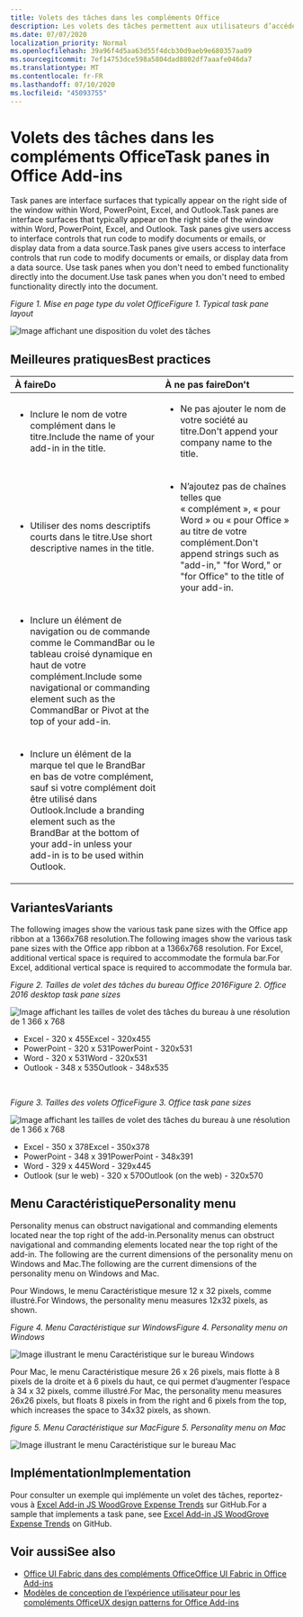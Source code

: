 ```yaml
---
title: Volets des tâches dans les compléments Office
description: Les volets des tâches permettent aux utilisateurs d’accéder aux contrôles d’interface qui exécutent le code pour modifier des documents ou des e-mails, ou afficher des données d’une source de données.
ms.date: 07/07/2020
localization_priority: Normal
ms.openlocfilehash: 39a96f4d5aa63d55f4dcb30d9aeb9e680357aa09
ms.sourcegitcommit: 7ef14753dce598a5804dad8802df7aaafe046da7
ms.translationtype: MT
ms.contentlocale: fr-FR
ms.lasthandoff: 07/10/2020
ms.locfileid: "45093755"
---
```

# <a name="task-panes-in-office-add-ins"></a><span data-ttu-id="461f9-103">Volets des tâches dans les compléments Office</span><span class="sxs-lookup"><span data-stu-id="461f9-103">Task panes in Office Add-ins</span></span>
 
<span data-ttu-id="461f9-104">Task panes are interface surfaces that typically appear on the right side of the window within Word, PowerPoint, Excel, and Outlook.</span><span class="sxs-lookup"><span data-stu-id="461f9-104">Task panes are interface surfaces that typically appear on the right side of the window within Word, PowerPoint, Excel, and Outlook.</span></span> <span data-ttu-id="461f9-105">Task panes give users access to interface controls that run code to modify documents or emails, or display data from a data source.</span><span class="sxs-lookup"><span data-stu-id="461f9-105">Task panes give users access to interface controls that run code to modify documents or emails, or display data from a data source.</span></span> <span data-ttu-id="461f9-106">Use task panes when you don't need to embed functionality directly into the document.</span><span class="sxs-lookup"><span data-stu-id="461f9-106">Use task panes when you don't need to embed functionality directly into the document.</span></span>

<span data-ttu-id="461f9-107">*Figure 1. Mise en page type du volet Office*</span><span class="sxs-lookup"><span data-stu-id="461f9-107">*Figure 1. Typical task pane layout*</span></span>

![Image affichant une disposition du volet des tâches](../images/overview-with-app-task-pane.png)

## <a name="best-practices"></a><span data-ttu-id="461f9-109">Meilleures pratiques</span><span class="sxs-lookup"><span data-stu-id="461f9-109">Best practices</span></span>

|<span data-ttu-id="461f9-110">**À faire**</span><span class="sxs-lookup"><span data-stu-id="461f9-110">**Do**</span></span>|<span data-ttu-id="461f9-111">**À ne pas faire**</span><span class="sxs-lookup"><span data-stu-id="461f9-111">**Don't**</span></span>|
|:-----|:--------|
|<ul><li><span data-ttu-id="461f9-112">Inclure le nom de votre complément dans le titre.</span><span class="sxs-lookup"><span data-stu-id="461f9-112">Include the name of your add-in in the title.</span></span></li></ul>|<ul><li><span data-ttu-id="461f9-113">Ne pas ajouter le nom de votre société au titre.</span><span class="sxs-lookup"><span data-stu-id="461f9-113">Don't append your company name to the title.</span></span></li></ul>|
|<ul><li><span data-ttu-id="461f9-114">Utiliser des noms descriptifs courts dans le titre.</span><span class="sxs-lookup"><span data-stu-id="461f9-114">Use short descriptive names in the title.</span></span></li></ul>|<ul><li><span data-ttu-id="461f9-115">N’ajoutez pas de chaînes telles que « complément », « pour Word » ou « pour Office » au titre de votre complément.</span><span class="sxs-lookup"><span data-stu-id="461f9-115">Don't append strings such as "add-in," "for Word," or "for Office" to the title of your add-in.</span></span></li></ul>|
|<ul><li><span data-ttu-id="461f9-116">Inclure un élément de navigation ou de commande comme le CommandBar ou le tableau croisé dynamique en haut de votre complément.</span><span class="sxs-lookup"><span data-stu-id="461f9-116">Include some navigational or commanding element such as the CommandBar or Pivot at the top of your add-in.</span></span></li></ul>||
|<ul><li><span data-ttu-id="461f9-117">Inclure un élément de la marque tel que le BrandBar en bas de votre complément, sauf si votre complément doit être utilisé dans Outlook.</span><span class="sxs-lookup"><span data-stu-id="461f9-117">Include a branding element such as the BrandBar at the bottom of your add-in unless your add-in is to be used within Outlook.</span></span></li></ul>||


## <a name="variants"></a><span data-ttu-id="461f9-118">Variantes</span><span class="sxs-lookup"><span data-stu-id="461f9-118">Variants</span></span>

<span data-ttu-id="461f9-119">The following images show the various task pane sizes with the Office app ribbon at a 1366x768 resolution.</span><span class="sxs-lookup"><span data-stu-id="461f9-119">The following images show the various task pane sizes with the Office app ribbon at a 1366x768 resolution.</span></span> <span data-ttu-id="461f9-120">For Excel, additional vertical space is required to accommodate the formula bar.</span><span class="sxs-lookup"><span data-stu-id="461f9-120">For Excel, additional vertical space is required to accommodate the formula bar.</span></span>  

<span data-ttu-id="461f9-121">*Figure 2. Tailles de volet des tâches du bureau Office 2016*</span><span class="sxs-lookup"><span data-stu-id="461f9-121">*Figure 2. Office 2016 desktop task pane sizes*</span></span>

![Image affichant les tailles de volet des tâches du bureau à une résolution de 1 366 x 768](../images/office-2016-taskpane-sizes.png)

- <span data-ttu-id="461f9-123">Excel - 320 x 455</span><span class="sxs-lookup"><span data-stu-id="461f9-123">Excel - 320x455</span></span>
- <span data-ttu-id="461f9-124">PowerPoint - 320 x 531</span><span class="sxs-lookup"><span data-stu-id="461f9-124">PowerPoint - 320x531</span></span>
- <span data-ttu-id="461f9-125">Word - 320 x 531</span><span class="sxs-lookup"><span data-stu-id="461f9-125">Word - 320x531</span></span>
- <span data-ttu-id="461f9-126">Outlook - 348 x 535</span><span class="sxs-lookup"><span data-stu-id="461f9-126">Outlook - 348x535</span></span>

<br/>

<span data-ttu-id="461f9-127">*Figure 3. Tailles des volets Office*</span><span class="sxs-lookup"><span data-stu-id="461f9-127">*Figure 3. Office task pane sizes*</span></span>

![Image affichant les tailles de volet des tâches du bureau à une résolution de 1 366 x 768](../images/office-365-taskpane-sizes.png)

- <span data-ttu-id="461f9-129">Excel - 350 x 378</span><span class="sxs-lookup"><span data-stu-id="461f9-129">Excel - 350x378</span></span>
- <span data-ttu-id="461f9-130">PowerPoint - 348 x 391</span><span class="sxs-lookup"><span data-stu-id="461f9-130">PowerPoint - 348x391</span></span>
- <span data-ttu-id="461f9-131">Word - 329 x 445</span><span class="sxs-lookup"><span data-stu-id="461f9-131">Word - 329x445</span></span>
- <span data-ttu-id="461f9-132">Outlook (sur le web) - 320 x 570</span><span class="sxs-lookup"><span data-stu-id="461f9-132">Outlook (on the web) - 320x570</span></span>

## <a name="personality-menu"></a><span data-ttu-id="461f9-133">Menu Caractéristique</span><span class="sxs-lookup"><span data-stu-id="461f9-133">Personality menu</span></span>

<span data-ttu-id="461f9-134">Personality menus can obstruct navigational and commanding elements located near the top right of the add-in.</span><span class="sxs-lookup"><span data-stu-id="461f9-134">Personality menus can obstruct navigational and commanding elements located near the top right of the add-in.</span></span> <span data-ttu-id="461f9-135">The following are the current dimensions of the personality menu on Windows and Mac.</span><span class="sxs-lookup"><span data-stu-id="461f9-135">The following are the current dimensions of the personality menu on Windows and Mac.</span></span>

<span data-ttu-id="461f9-136">Pour Windows, le menu Caractéristique mesure 12 x 32 pixels, comme illustré.</span><span class="sxs-lookup"><span data-stu-id="461f9-136">For Windows, the personality menu measures 12x32 pixels, as shown.</span></span>

<span data-ttu-id="461f9-137">*Figure 4. Menu Caractéristique sur Windows*</span><span class="sxs-lookup"><span data-stu-id="461f9-137">*Figure 4. Personality menu on Windows*</span></span>

![Image illustrant le menu Caractéristique sur le bureau Windows](../images/personality-menu-win.png)

<span data-ttu-id="461f9-139">Pour Mac, le menu Caractéristique mesure 26 x 26 pixels, mais flotte à 8 pixels de la droite et à 6 pixels du haut, ce qui permet d’augmenter l’espace à 34 x 32 pixels, comme illustré.</span><span class="sxs-lookup"><span data-stu-id="461f9-139">For Mac, the personality menu measures 26x26 pixels, but floats 8 pixels in from the right and 6 pixels from the top, which increases the space to 34x32 pixels, as shown.</span></span>

<span data-ttu-id="461f9-140">*figure 5. Menu Caractéristique sur Mac*</span><span class="sxs-lookup"><span data-stu-id="461f9-140">*Figure 5. Personality menu on Mac*</span></span>

![Image illustrant le menu Caractéristique sur le bureau Mac](../images/personality-menu-mac.png)

## <a name="implementation"></a><span data-ttu-id="461f9-142">Implémentation</span><span class="sxs-lookup"><span data-stu-id="461f9-142">Implementation</span></span>

<span data-ttu-id="461f9-143">Pour consulter un exemple qui implémente un volet des tâches, reportez-vous à [Excel Add-in JS WoodGrove Expense Trends](https://github.com/OfficeDev/Excel-Add-in-WoodGrove-Expense-Trends) sur GitHub.</span><span class="sxs-lookup"><span data-stu-id="461f9-143">For a sample that implements a task pane, see [Excel Add-in JS WoodGrove Expense Trends](https://github.com/OfficeDev/Excel-Add-in-WoodGrove-Expense-Trends) on GitHub.</span></span> 


## <a name="see-also"></a><span data-ttu-id="461f9-144">Voir aussi</span><span class="sxs-lookup"><span data-stu-id="461f9-144">See also</span></span>

- [<span data-ttu-id="461f9-145">Office UI Fabric dans des compléments Office</span><span class="sxs-lookup"><span data-stu-id="461f9-145">Office UI Fabric in Office Add-ins</span></span>](office-ui-fabric.md) 
- [<span data-ttu-id="461f9-146">Modèles de conception de l’expérience utilisateur pour les compléments Office</span><span class="sxs-lookup"><span data-stu-id="461f9-146">UX design patterns for Office Add-ins</span></span>](../design/ux-design-pattern-templates.md)

